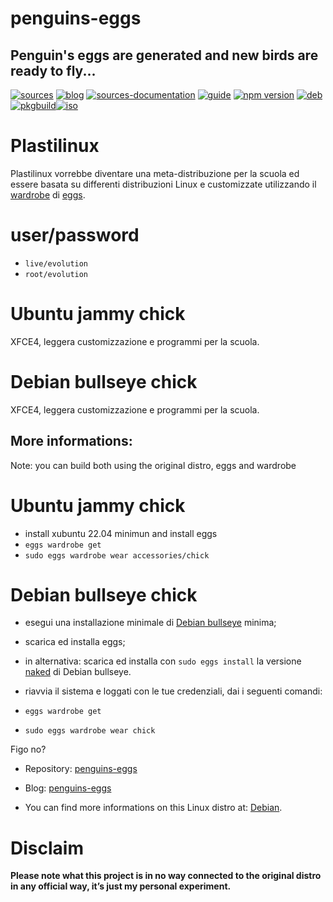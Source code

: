penguins-eggs
=============

## Penguin&#39;s eggs are generated and new birds are ready to fly...
[![sources](https://img.shields.io/badge/github-sources-cyan)](https://github.com/pieroproietti/penguins-eggs)
[![blog](https://img.shields.io/badge/blog-penguin's%20eggs-cyan)](https://penguins-eggs.net)
[![sources-documentation](https://img.shields.io/badge/sources-documentation-blue)](https://penguins-eggs.net/sources-documentation/index.html)
[![guide](https://img.shields.io/badge/guide-penguin's%20eggs-cyan)](https://penguins-eggs.net/book/)
[![npm version](https://img.shields.io/npm/v/penguins-eggs.svg)](https://npmjs.org/package/penguins-eggs)
[![deb](https://img.shields.io/badge/deb-packages-blue)](https://sourceforge.net/projects/penguins-eggs/files/DEBS)
[![pkgbuild](https://img.shields.io/badge/pkgbuild-packages-blue)](https://sourceforge.net/projects/penguins-eggs/files/PKGBUILD)[![iso](https://img.shields.io/badge/iso-images-cyan)](https://sourceforge.net/projects/penguins-eggs/files/ISOS)

# Plastilinux
Plastilinux vorrebbe diventare una meta-distribuzione per la scuola ed essere basata su differenti distribuzioni Linux e customizzate utilizzando il [wardrobe](https://github.com/pieroproietti/penguins-wardrobe/tree/main/DOCUMENTATION#penguins-wardrobe) di [eggs](https://github.com/pieroproietti/penguins-eggs).

# user/password
* ```live/evolution```
* ```root/evolution```

# Ubuntu jammy chick
XFCE4, leggera customizzazione e programmi per la scuola.

# Debian bullseye chick
XFCE4, leggera customizzazione e programmi per la scuola.

## More informations:

Note: you can build both using the original distro, eggs and wardrobe

# Ubuntu jammy chick

* install xubuntu 22.04 minimun and install eggs
* ```eggs wardrobe get```
* ```sudo eggs wardrobe wear accessories/chick```

# Debian bullseye chick

* esegui una installazione minimale di [Debian bullseye](https://www.debian.org/releases/bullseye/debian-installer/) minima;
* scarica ed installa eggs;
* in alternativa: scarica ed installa con ```sudo eggs install``` la versione [naked](https://sourceforge.net/projects/penguins-eggs/files/ISOS/debian/bullseye/) di Debian bullseye. 

* riavvia il sistema e loggati con le tue credenziali, dai i seguenti comandi:
* ```eggs wardrobe get```
* ```sudo eggs wardrobe wear chick```

Figo no?

* Repository: [penguins-eggs](https://github.com/pieroproietti/penguins-eggs)
* Blog: [penguins-eggs](https://penguins-eggs.net)

* You can find more informations on this Linux distro at: [Debian](https://debian.org/).


# Disclaim
__Please note what this project is in no way connected to the original distro in any official way, it’s just my personal experiment.__

